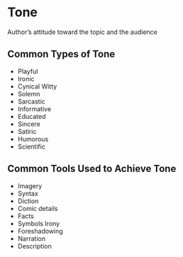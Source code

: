 # Tone

Author’s attitude toward the topic and the audience

## Common Types of Tone

- Playful
- Ironic
- Cynical Witty
- Solemn
- Sarcastic
- Informative
- Educated
- Sincere
- Satiric
- Humorous
- Scientific

## Common Tools Used to Achieve Tone

- Imagery
- Syntax
- Diction
- Comic details
- Facts
- Symbols Irony
- Foreshadowing
- Narration
- Description